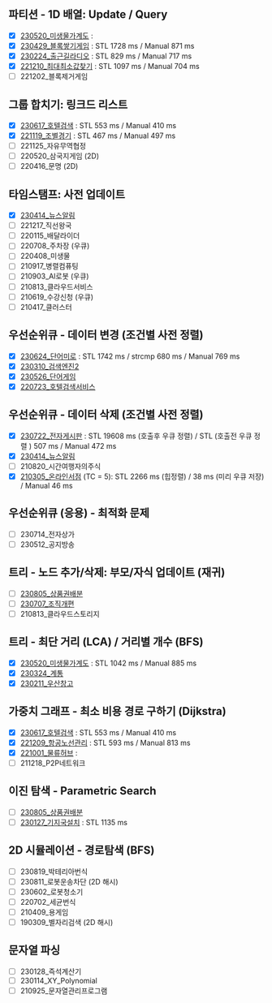 ## 파티션 - 1D 배열: Update / Query
- [x] [230520_미생물가계도](https://github.com/nampluskr/sw_pro/tree/main/solved/230520_%EB%AF%B8%EC%83%9D%EB%AC%BC%EA%B0%80%EA%B3%84%EB%8F%84) : 
- [x] [230429_블록쌓기게임](https://github.com/nampluskr/sw_pro/tree/main/solved/230429_%EB%B8%94%EB%A1%9D%EC%8C%93%EA%B8%B0%EA%B2%8C%EC%9E%84) : STL 1728 ms / Manual 871 ms
- [x] [230224_출근길라디오](https://github.com/nampluskr/sw_pro/tree/main/solved/230224_%EC%B6%9C%EA%B7%BC%EA%B8%B8%EB%9D%BC%EB%94%94%EC%98%A4) : STL 829 ms / Manual 717 ms
- [x] [221210_최대최소값찾기](https://github.com/nampluskr/sw_pro/tree/main/solved/221210_%EC%B5%9C%EB%8C%80%EC%B5%9C%EC%86%8C%EA%B0%92%EC%B0%BE%EA%B8%B0) : STL 1097 ms / Manual 704 ms
- [ ] 221202_블록제거게임

## 그룹 합치기: 링크드 리스트
- [x] [230617_호텔검색](https://github.com/nampluskr/coding_test/tree/main/solved/230617_%ED%98%B8%ED%85%94%EA%B2%80%EC%83%89) : STL 553 ms / Manual 410 ms
- [x] [221119_조별경기](https://github.com/nampluskr/coding_test/tree/main/solved/221119_%EC%A1%B0%EB%B3%84%EA%B2%BD%EA%B8%B0) : STL 467 ms / Manual 497 ms
- [ ] 221125_자유무역협정
- [ ] 220520_삼국지게임 (2D)
- [ ] 220416_문명 (2D)

## 타임스탬프: 사전 업데이트
- [X] [230414_뉴스알림](https://github.com/nampluskr/coding_test/tree/main/solved/230414_%EB%89%B4%EC%8A%A4%EC%95%8C%EB%A6%BC)
- [ ] 221217_직선왕국
- [ ] 220115_배달라이더
- [ ] 220708_주차장 (우큐)
- [ ] 220408_미생물
- [ ] 210917_병렬컴퓨팅
- [ ] 210903_AI로봇 (우큐)
- [ ] 210813_클라우드서비스
- [ ] 210619_수강신청 (우큐)
- [ ] 210417_클러스터

## 우선순위큐 - 데이터 변경 (조건별 사전 정렬)

- [x] [230624_단어미로](https://github.com/nampluskr/coding_test/tree/main/solved/230624_%EB%8B%A8%EC%96%B4%EB%AF%B8%EB%A1%9C) : STL 1742 ms / strcmp 680 ms / Manual 769 ms
- [X] [230310_검색엔진2](https://github.com/nampluskr/coding_test/tree/main/solved/230310_%EA%B2%80%EC%83%89%EC%97%94%EC%A7%842)
- [X] [230526_단어게임](https://github.com/nampluskr/coding_test/tree/main/solved/230526_%EB%8B%A8%EC%96%B4%EA%B2%8C%EC%9E%84)
- [X] [220723_호텔검색서비스](https://github.com/nampluskr/coding_test/tree/main/solved/220723_%ED%98%B8%ED%85%94%EA%B2%80%EC%83%89%EC%84%9C%EB%B9%84%EC%8A%A4)

## 우선순위큐 - 데이터 삭제 (조건별 사전 정렬)

- [X] [230722_전자게시판](https://github.com/nampluskr/coding_test/tree/main/solved/230722_%EC%A0%84%EC%9E%90%EA%B2%8C%EC%8B%9C%ED%8C%90) : STL 19608 ms (호출후 우큐 정렬) / STL (호출전 우큐 정렬 ) 507 ms / Manual 472 ms
- [X] [230414_뉴스알림](https://github.com/nampluskr/coding_test/tree/main/solved/230414_%EB%89%B4%EC%8A%A4%EC%95%8C%EB%A6%BC)
- [ ] 210820_시간여행자의주식
- [x] [210305_온라인서점](https://github.com/nampluskr/coding_test/tree/main/solved/210305_%EC%98%A8%EB%9D%BC%EC%9D%B8%EC%84%9C%EC%A0%90) (TC = 5): STL 2266 ms (힙정렬) / 38 ms (미리 우큐 저장) / Manual 46 ms

## 우선순위큐 (응용) - 최적화 문제
- [ ] 230714_전자상가
- [ ] 230512_공지방송

## 트리 - 노드 추가/삭제: 부모/자식 업데이트 (재귀)

- [ ] [230805_상품권배분](https://github.com/nampluskr/coding_test/tree/main/solved/230805_%EC%83%81%ED%92%88%EA%B6%8C%EB%B0%B0%EB%B6%84)
- [ ] [230707_조직개편](https://github.com/nampluskr/coding_test/tree/main/solved/230707_%EC%A1%B0%EC%A7%81%EA%B0%9C%ED%8E%B8)
- [ ] 210813_클라우드스토리지

## 트리 - 최단 거리 (LCA) / 거리별 개수 (BFS)

- [x] [230520_미생물가계도](https://github.com/nampluskr/sw_pro/tree/main/solved/230520_%EB%AF%B8%EC%83%9D%EB%AC%BC%EA%B0%80%EA%B3%84%EB%8F%84) : STL 1042 ms / Manual 885 ms 
- [x] [230324_계통](https://github.com/nampluskr/coding_test/tree/main/solved/230324_%EA%B3%84%ED%86%B5)
- [x] [230211_우산창고](https://github.com/nampluskr/coding_test/tree/main/solved/230211_%EC%9A%B0%EC%82%B0%EC%B0%BD%EA%B3%A0)

## 가중치 그래프 - 최소 비용 경로 구하기 (Dijkstra)

- [x] [230617_호텔검색](https://github.com/nampluskr/coding_test/tree/main/solved/230617_%ED%98%B8%ED%85%94%EA%B2%80%EC%83%89) : STL 553 ms / Manual 410 ms
- [X] [221209_항공노선관리](https://github.com/nampluskr/coding_test/tree/main/solved/221209_%ED%95%AD%EA%B3%B5%EB%85%B8%EC%84%A0%EA%B4%80%EB%A6%AC) : STL 593 ms / Manual 813 ms
- [X] [221001_물류허브](https://github.com/nampluskr/coding_test/tree/main/solved/221001_%EB%AC%BC%EB%A5%98%ED%97%88%EB%B8%8C) : 
- [ ] 211218_P2P네트워크

## 이진 탐색 - Parametric Search
- [ ] [230805_상품권배분](https://github.com/nampluskr/coding_test/tree/main/solved/230805_%EC%83%81%ED%92%88%EA%B6%8C%EB%B0%B0%EB%B6%84)
- [ ] [230127_기지국설치](https://github.com/nampluskr/coding_test/tree/main/solved/230127_%EA%B8%B0%EC%A7%80%EA%B5%AD%EC%84%A4%EC%B9%98) : STL 1135 ms

## 2D 시뮬레이션 - 경로탐색 (BFS)
- [ ] 230819_박테리아번식
- [ ] 230811_로봇운송차단 (2D 해시)
- [ ] 230602_로봇청소기
- [ ] 220702_세균번식
- [ ] 210409_용게임
- [ ] 190309_별자리검색 (2D 해시)

## 문자열 파싱
- [ ] 230128_즉석계산기
- [ ] 230114_XY_Polynomial
- [ ] 210925_문자열관리프로그램
